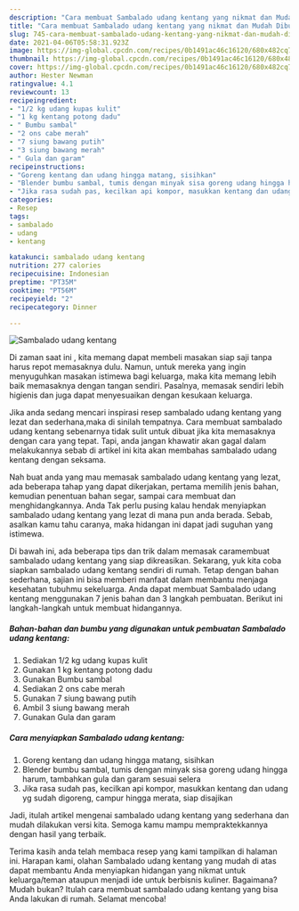 ```yaml
---
description: "Cara membuat Sambalado udang kentang yang nikmat dan Mudah Dibuat"
title: "Cara membuat Sambalado udang kentang yang nikmat dan Mudah Dibuat"
slug: 745-cara-membuat-sambalado-udang-kentang-yang-nikmat-dan-mudah-dibuat
date: 2021-04-06T05:58:31.923Z
image: https://img-global.cpcdn.com/recipes/0b1491ac46c16120/680x482cq70/sambalado-udang-kentang-foto-resep-utama.jpg
thumbnail: https://img-global.cpcdn.com/recipes/0b1491ac46c16120/680x482cq70/sambalado-udang-kentang-foto-resep-utama.jpg
cover: https://img-global.cpcdn.com/recipes/0b1491ac46c16120/680x482cq70/sambalado-udang-kentang-foto-resep-utama.jpg
author: Hester Newman
ratingvalue: 4.1
reviewcount: 13
recipeingredient:
- "1/2 kg udang kupas kulit"
- "1 kg kentang potong dadu"
- " Bumbu sambal"
- "2 ons cabe merah"
- "7 siung bawang putih"
- "3 siung bawang merah"
- " Gula dan garam"
recipeinstructions:
- "Goreng kentang dan udang hingga matang, sisihkan"
- "Blender bumbu sambal, tumis dengan minyak sisa goreng udang hingga harum, tambahkan gula dan garam sesuai selera"
- "Jika rasa sudah pas, kecilkan api kompor, masukkan kentang dan udang yg sudah digoreng, campur hingga merata, siap disajikan"
categories:
- Resep
tags:
- sambalado
- udang
- kentang

katakunci: sambalado udang kentang 
nutrition: 277 calories
recipecuisine: Indonesian
preptime: "PT35M"
cooktime: "PT56M"
recipeyield: "2"
recipecategory: Dinner

---
```



![Sambalado udang kentang](https://img-global.cpcdn.com/recipes/0b1491ac46c16120/680x482cq70/sambalado-udang-kentang-foto-resep-utama.jpg)

Di zaman  saat ini , kita memang dapat membeli masakan siap saji tanpa harus repot memasaknya dulu. Namun, untuk mereka yang ingin menyuguhkan masakan istimewa bagi keluarga, maka kita memang lebih baik memasaknya dengan tangan sendiri. Pasalnya, memasak sendiri lebih higienis dan juga dapat menyesuaikan dengan kesukaan keluarga.

Jika anda sedang mencari inspirasi resep sambalado udang kentang yang lezat dan sederhana,maka di sinilah tempatnya. Cara membuat sambalado udang kentang  sebenarnya tidak sulit untuk dibuat jika kita memasaknya dengan cara yang tepat. Tapi, anda jangan khawatir akan gagal dalam melakukannya 
sebab di artikel ini kita akan membahas sambalado udang kentang dengan seksama.  



Nah buat anda yang mau memasak sambalado udang kentang yang lezat, ada beberapa tahap yang dapat dikerjakan, pertama memilih jenis bahan, kemudian penentuan bahan segar, sampai cara membuat dan menghidangkannya. Anda Tak perlu pusing kalau hendak menyiapkan sambalado udang kentang yang lezat di mana pun anda berada. Sebab, asalkan kamu  tahu caranya, maka hidangan ini dapat jadi suguhan yang istimewa.

Di bawah ini, ada beberapa tips dan trik dalam memasak caramembuat sambalado udang kentang yang siap dikreasikan. Sekarang, yuk kita coba siapkan sambalado udang kentang sendiri di rumah. Tetap dengan bahan sederhana, sajian ini bisa memberi manfaat dalam membantu menjaga kesehatan tubuhmu sekeluarga. Anda dapat membuat Sambalado udang kentang menggunakan 7 jenis bahan dan 3 langkah pembuatan. Berikut ini langkah-langkah untuk membuat hidangannya.

<!--inarticleads1-->

##### Bahan-bahan dan bumbu yang digunakan untuk pembuatan Sambalado udang kentang:

1. Sediakan 1/2 kg udang kupas kulit
1. Gunakan 1 kg kentang potong dadu
1. Gunakan  Bumbu sambal
1. Sediakan 2 ons cabe merah
1. Gunakan 7 siung bawang putih
1. Ambil 3 siung bawang merah
1. Gunakan  Gula dan garam




<!--inarticleads2-->

##### Cara menyiapkan Sambalado udang kentang:

1. Goreng kentang dan udang hingga matang, sisihkan
1. Blender bumbu sambal, tumis dengan minyak sisa goreng udang hingga harum, tambahkan gula dan garam sesuai selera
1. Jika rasa sudah pas, kecilkan api kompor, masukkan kentang dan udang yg sudah digoreng, campur hingga merata, siap disajikan




Jadi, itulah artikel mengenai  sambalado udang kentang  yang sederhana dan mudah dilakukan versi kita. Semoga kamu mampu mempraktekkannya dengan hasil yang terbaik. 

Terima kasih anda telah membaca resep yang kami tampilkan di halaman ini. Harapan kami, olahan  Sambalado udang kentang yang mudah di atas dapat membantu Anda menyiapkan hidangan yang nikmat untuk keluarga/teman ataupun menjadi ide untuk berbisnis kuliner. Bagaimana? Mudah bukan? Itulah cara membuat sambalado udang kentang yang bisa Anda lakukan di rumah. Selamat mencoba!

